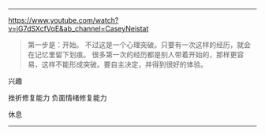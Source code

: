 
---

https://www.youtube.com/watch?v=jG7dSXcfVqE&ab_channel=CaseyNeistat

> 第一步是：开始。
> 不过这是一个心理突破。只要有一次这样的经历，就会在记忆里留下划痕。
> 很多第一次的经历都是别人带着开始的，那样更容易，这样不能形成突破。要自主决定，并得到很好的体验。

兴趣

挫折修复能力
负面情绪修复能力

休息

---



